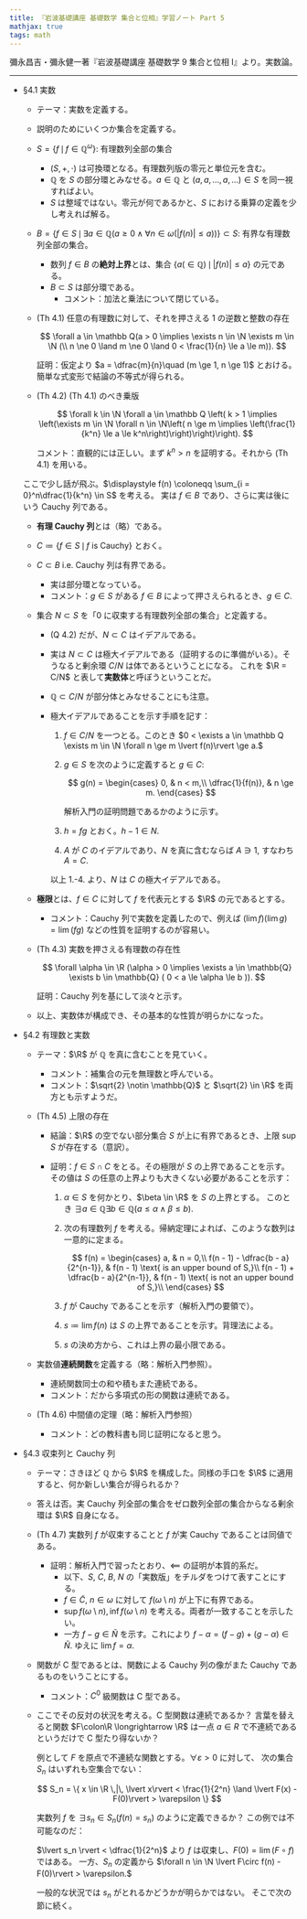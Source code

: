 ```yaml
---
title: 『岩波基礎講座 基礎数学 集合と位相』学習ノート Part 5
mathjax: true
tags: math
---
```


彌永昌吉・彌永健一著『岩波基礎講座 基礎数学 9 集合と位相 I』より。実数論。

----

* §4.1 実数
  * テーマ：実数を定義する。
  * 説明のためにいくつか集合を定義する。
  * $S = \lbrace f\,\mid\, f \in \mathbb Q^\omega\rbrace$: 有理数列全部の集合
    * $(S, +, \cdot)$ は可換環となる。有理数列版の零元と単位元を含む。
    * $\mathbb Q$ を $S$ の部分環とみなせる。$a \in \mathbb Q$ と $(a, a, \dotsc, a, \dotsc) \in S$ を同一視すればよい。
    * $S$ は整域ではない。零元が何であるかと、$S$ における乗算の定義を少し考えれば解る。
  * $B = \lbrace f \in S\,\mid\, \exists a \in \mathbb Q (a \ge 0 \land \forall n \in \omega(\lvert f(n)\rvert \le a))\rbrace \subset S$: 有界な有理数列全部の集合。
    * 数列 $f \in B$ の**絶対上界**とは、集合 $\lbrace a (\in \mathbb Q) \,\mid\, \lvert f(n)\rvert \le a\rbrace$ の元である。
    * $B \subset S$ は部分環である。
      * コメント：加法と乗法について閉じている。
  * (Th 4.1) 任意の有理数に対して、それを押さえる 1 の逆数と整数の存在

    $$
    \forall a \in \mathbb Q(a > 0 \implies
      \exists n \in \N \exists m \in \N (\\
          n \ne 0 \land m \ne 0 \land
              0 < \frac{1}{n} \le a \le m)).
    $$

    証明：仮定より $a = \dfrac{m}{n}\quad (m \ge 1, n \ge 1)$ とおける。
    簡単な式変形で結論の不等式が得られる。

  * (Th 4.2) (Th 4.1) のべき乗版

    $$
    \forall k \in \N \forall a \in \mathbb Q \left(
        k > 1 \implies \left(\exists m \in \N
            \forall n \in \N\left(
                n \ge m \implies
                \left(\frac{1}{k^n} \le a \le k^n\right)\right)\right)\right).
    $$

    コメント：直観的には正しい。まず $k^n > n$ を証明する。それから (Th 4.1) を用いる。

  ここで少し話が飛ぶ。$\displaystyle f(n) \coloneqq \sum_{i = 0}^n\dfrac{1}{k^n} \in S$ を考える。
  実は $f \in B$ であり、さらに実は後にいう Cauchy 列である。

  * **有理 Cauchy 列**とは（略）である。
  * $C \coloneqq \lbrace f \in S\,\mid\, f\text{ is Cauchy}\rbrace$ とおく。
  * $C \subset B$ i.e. Cauchy 列は有界である。
    * 実は部分環となっている。
    * コメント：$g \in S$ がある $f \in B$ によって押さえられるとき、$g \in C.$

  * 集合 $N \subset S$ を「0 に収束する有理数列全部の集合」と定義する。
    * (Q 4.2) だが、$N \subset C$ はイデアルである。
    * 実は $N \subset C$ は極大イデアルである（証明するのに準備がいる）。そうなると剰余環 $C/N$ は体であるということになる。
      これを $\R = C/N$ と表して**実数体**と呼ぼうということだ。
    * $\mathbb Q \subset C/N$ が部分体とみなせることにも注意。
    * 極大イデアルであることを示す手順を記す：

      1. $f \in C/N$ を一つとる。このとき $0 < \exists a \in \mathbb Q \exists m \in \N \forall n \ge m \lvert f(n)\rvert \ge a.$
      2. $g \in S$ を次のように定義すると $g \in C:$

         $$
         g(n) = \begin{cases}
             0, & n < m,\\
             \dfrac{1}{f(n)}, & n \ge m.
         \end{cases}
         $$

         解析入門の証明問題であるかのように示す。
      3. $h = fg$ とおく。$h - 1 \in N.$
      4. $A$ が $C$ のイデアルであり、$N$ を真に含むならば $A \ni 1,$ すなわち $A = C.$

      以上 1.-4. より、$N$ は $C$ の極大イデアルである。
  * **極限**とは、$f \in C$ に対して $f$ を代表元とする $\R$ の元であるとする。
    * コメント：Cauchy 列で実数を定義したので、例えば $(\lim f)(\lim g) = \lim(fg)$ などの性質を証明するのが容易い。
  * (Th 4.3) 実数を押さえる有理数の存在性

    $$
    \forall \alpha \in \R (\alpha > 0 \implies \exists a \in \mathbb{Q} \exists b \in \mathbb{Q} (
       0 < a \le \alpha \le b
    )).
    $$

    証明：Cauchy 列を基にして淡々と示す。
  * 以上、実数体が構成でき、その基本的な性質が明らかになった。

* §4.2 有理数と実数
  * テーマ：$\R$ が $\mathbb{Q}$ を真に含むことを見ていく。
    * コメント：補集合の元を無理数と呼んでいる。
    * コメント：$\sqrt{2} \notin \mathbb{Q}$ と $\sqrt{2} \in \R$ を両方とも示すようだ。
  * (Th 4.5) 上限の存在
    * 結論：$\R$ の空でない部分集合 $S$ が上に有界であるとき、上限 $\sup S$ が存在する（意訳）。
    * 証明：$f \in S \cap C$ をとる。その極限が $S$ の上界であることを示す。
      その値は $S$ の任意の上界よりも大きくない必要があることを示す：

      1. $\alpha \in S$ を何かとり、$\beta \in \R$ を $S$ の上界とする。
         このとき $\exists a \in \mathbb Q \exists b \in \mathbb Q (a \le \alpha \land \beta \le b).$
      2. 次の有理数列 $f$ を考える。帰納定理によれば、このような数列は一意的に定まる。

         $$
         f(n) = \begin{cases}
             a, & n = 0,\\
             f(n - 1) - \dfrac{b - a}{2^{n-1}}, & f(n - 1) \text{ is an upper bound of S,}\\
             f(n - 1) + \dfrac{b - a}{2^{n-1}}, & f(n - 1) \text{ is not an upper bound of S,}\\
         \end{cases}
         $$

      3. $f$ が Cauchy であることを示す（解析入門の要領で）。
      4. $s \coloneqq \lim f(n)$ は $S$ の上界であることを示す。背理法による。
      5. $s$ の決め方から、これは上界の最小限である。

  * 実数値**連続関数**を定義する（略：解析入門参照）。
    * 連続関数同士の和や積もまた連続である。
    * コメント：だから多項式の形の関数は連続である。

  * (Th 4.6) 中間値の定理（略：解析入門参照）
    * コメント：どの教科書も同じ証明になると思う。
* §4.3 収束列と Cauchy 列
  * テーマ：さきほど $\mathbb{Q}$ から $\R$ を構成した。同様の手口を $\R$ に適用すると、何か新しい集合が得られるか？
  * 答えは否。実 Cauchy 列全部の集合をゼロ数列全部の集合からなる剰余環は $\R$ 自身になる。
  * (Th 4.7) 実数列 $f$ が収束することと $f$ が実 Cauchy であることは同値である。
    * 証明：解析入門で習ったとおり、$\impliedby$ の証明が本質的系だ。
      * 以下、$S$, $C$, $B$, $N$ の「実数版」をチルダをつけて表すことにする。
      * $f \in \tilde{C}$, $n \in \omega$ に対して $f(\omega\setminus n)$ が上下に有界である。
      * $\sup{f(\omega\setminus n)}, \inf{f(\omega\setminus n)}$ を考える。両者が一致することを示したい。
      * 一方 $f - g \in \tilde N$ を示す。これにより $f - \alpha = (f - g) + (g - \alpha) \in \tilde N.$
        ゆえに $\lim f = \alpha.$

  * 関数が C 型であるとは、関数による Cauchy 列の像がまた Cauchy であるものをいうことにする。
    * コメント：$C^0$ 級関数は C 型である。
  * ここでその反対の状況を考える。C 型関数は連続であるか？
    言葉を替えると関数 $F\colon\R \longrightarrow \R$ は一点 $a \in R$ で不連続であるというだけで
    C 型たり得ないか？

    例として $F$ を原点で不連続な関数とする。$\forall \varepsilon > 0$ に対して、
    次の集合 $S_n$ はいずれも空集合でない：

    $$
    S_n = \{ x \in \R \,|\, \lvert x\rvert < \frac{1}{2^n} \land \lvert F(x) - F(0)\rvert > \varepsilon \}
    $$

    実数列 $f$ を $\exists s_n \in S_n (f(n) = s_n)$ のように定義できるか？
    この例では不可能なのだ：

    $\lvert s_n \rvert < \dfrac{1}{2^n}$ より $f$ は収束し、$F(0) = \lim(F \circ f)$ ではある。
    一方、$S_n$ の定義から $\forall n \in \N \lvert F\circ f(n) - F(0)\rvert > \varepsilon.$

    一般的な状況では $s_n$ がとれるかどうかが明らかではない。
    そこで次の節に続く。
